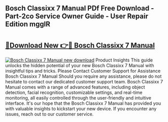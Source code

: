 ## Bosch Classixx 7 Manual PDf Free Download - Part-2co Service Owner Guide - User Repair Edition mgglR

# <h2><a href="http://cf129.oget.top/?id=Bosch+Classixx+7+Manual">🔗Download New 👉🔴 Bosch Classixx 7 Manual</a></h2>

[![Bosch Classixx 7 Manual new download](https://i.imgur.com/5g1atiW.png)](http://cf129.oget.top/?id=Bosch+Classixx+7+Manual)
Product Insights This guide unlocks the hidden potential of your new Bosch Classixx 7 Manual with insightful tips and tricks. Please Contact Customer Support for Assistance Bosch Classixx 7 Manual Should you require any assistance, please do not hesitate to contact our dedicated customer support team. Bosch Classixx 7 Manual comes with a range of advanced features, including object detection, facial recognition, customizable settings, and real-time monitoring, all easily controlled through the user-friendly and intuitive interface. It's our hope that the Bosch Classixx 7 Manual has provided you with valuable insights to kickstart your new device. If you encounter any issues, reach out to our customer service.
